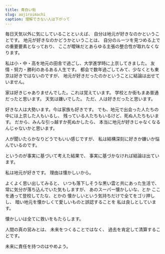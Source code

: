 ```yaml
---
title: 青白い街
slug: aojiroimachi
caption: 理解できない人は下がって
---
```


毎日天気以外に気にしていることといえば、
自分は地元が好きなのかということです。
地元が好きなのかどうかということは、
自分のルーツを見つめる上での重要要素となっており、
ここが曖昧だとあらゆる主張の整合性が取れなくなります。

私は小・中・高を地元の田舎で過ごし、大学進学時に上京してきました。
友情・努力・勝利のあるある人生です。
都会で数年過ごしてみて、少なくとも東京は好きではないのですが、
地元が好きだったのかということに結論は出せていません。

家は好きじゃありませんでした。これは覚えています。
学校とか街もまあ普通だったと思います。
天気は嫌いでした。
ただ、人は好きだったと思います。

好きな人は大勢います。今は家族も好きです。
でも、地元で出会った人たちの中には上京した人もいるし、
残っている人たちもいるけど、死ぬ人たちもいます。
だから、みんな引っ越すか死ぬかしたら、
本当に地元が好きじゃなくなるんじゃないかと思います。

人が聞いたらかなりどうでもいい感じですが、
私は結構深刻に好きか嫌いか悩んでいるのです。



というのが事実に基づいて考えた結果で、
事実に基づかなければ結論は出ています。

私は地元が好きです。
理由は懐かしいから。

よくよく思い出してみると、
いつも落下しそうな黒い雲と共にあった生活で、
常に気分が落ち込んでいた気もしますが、
あのスーパー懐かしいな、とか
ここを通って登校してたな、とかの
懐かしいという気持ちだけで全てをゴリ押しし、
暗い地元を懐かしくて愛しいものと誤認することを
私は良しとしています。

懐かしいは全てに救いをもたらします。

人間の真の営みとは、
未来をつくることではなく、
過去を肯定して清算することです。

未来に責任を持つのはやめよう。


